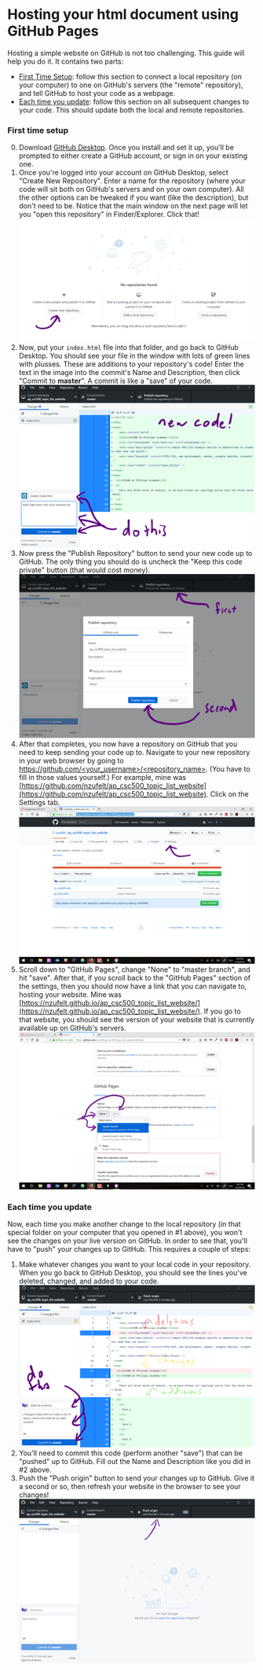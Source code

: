 # Hosting your html document using GitHub Pages

Hosting a simple website on GitHub is not too challenging.  This guide will help you do it. It contains two parts:

* [First Time Setup](#first-time-setup): follow this section to connect a local repository (on your computer) to one on GitHub's servers (the "remote" repository), and tell GitHub to host your code as a webpage.
* [Each time you update](#each-time-you-update): follow this section on all subsequent changes to your code.  This should update both the local and remote repositories.

### First time setup
0. Download [GitHub Desktop](https://desktop.github.com/).  Once you install and set it up, you'll be prompted to either create a GitHub account, or sign in on your existing one.
1. Once you're logged into your account on GitHub Desktop, select "Create New Repository".  Enter a name for the repository (where your code will sit both on GitHub's servers and on your own computer).  All the other options can be tweaked if you want (like the description), but don't need to be.  Notice that the main window on the next page will let you "open this repository" in Finder/Explorer.  Click that!
![Create a Repository](screenshots/creating_repo.png)
2. Now, put your `index.html` file into that folder, and go back to GitHub Desktop.  You should see your file in the window with lots of green lines with plusses.  These are additions to your repository's code!  Enter the text in the image into the commit's Name and Description, then click "Commit to **master**".  A commit is like a "save" of your code.
![First Commit](screenshots/first_commit.png)
3. Now press the "Publish Repository" button to send your new code up to GitHub.  The only thing you should do is uncheck the "Keep this code private" button (that would cost money).
![Publish it!](screenshots/publish_to_github.png)
4. After that completes, you now have a repository on GitHub that you need to keep sending your code up to.  Navigate to your new repository in your web browser by going to [https://github.com/<your_username>/<repository_name>](https://github.com/).  (You have to fill in those values yourself.)  For example, mine was [https://github.com/nzufelt/ap_csc500_topic_list_website](https://github.com/nzufelt/ap_csc500_topic_list_website).  Click on the Settings tab.
![Settings](screenshots/github_settings.png)
5. Scroll down to "GitHub Pages", change "None" to "master branch", and hit "save".  After that, if you scroll back to the "GitHub Pages" section of the settings, then you should now have a link that you can navigate to, hosting your website.  Mine was [https://nzufelt.github.io/ap_csc500_topic_list_website/](https://nzufelt.github.io/ap_csc500_topic_list_website/).  If you go to that website, you should see the version of your website that is currently available up on GitHub's servers.
![Activate GHPages](screenshots\activate_ghpages.png)

### Each time you update
Now, each time you make another change to the local repository (in that special folder on your computer that you opened in \#1 above), you won't see the changes on your live version on GitHub.  In order to see that, you'll have to "push" your changes up to GitHub.  This requires a couple of steps:
1. Make whatever changes you want to your local code in your repository.  When you go back to GitHub Desktop, you should see the lines you've deleted, changed, and added to your code.
![Later Commits](screenshots/later_commits.png)
2. You'll need to commit this code (perform another "save") that can be "pushed" up to GitHub.  Fill out the Name and Description like you did in \#2 above.
3. Push the "Push origin" button to send your changes up to GitHub.  Give it a second or so, then refresh your website in the browser to see your changes!
![Later Pushes](screenshots/later_push.png)
